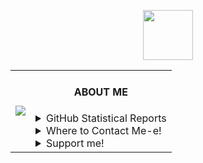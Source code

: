 <p align="center">
<a href="https://namemc.com/Auuki.2">
<img align="center" src="https://cravatar.eu/helmhead/auuki/190.png", width="80"/>
</a>
</p><table align="center">
<td><a href="https://open.spotify.com/user/0zveql3ijdtupwyyxl3awwufk"><img src="https://novatorem-three-sooty.vercel.app/api/spotify"/></a></td>
<td>
<h4 align="center">ABOUT ME</h4>
<details><summary>GitHub Statistical Reports</summary>
<p align="center">
<img align="center" src="https://github-readme-stats.vercel.app/api/top-langs/?username=AwesomeAuuki&hide_langs_below=1&theme=default&line_height=27&layout=compact" />
<img align="center" src="https://github-readme-stats.vercel.app/api?username=AwesomeAuuki&show_icons=true&count_private=true&include_all_commits=true&line_height=21" alt="Auuki's Github Stats" />
<img align="center" src="https://github-profile-trophy.vercel.app/?username=AwesomeAuuki&column=7" alt="Auuki's Github Trophy" />
</p>
</details>
<details><summary>Where to Contact Me-e!</summary>
<p align="center">
<a href="https://discord.gg/ePmNxnQ">
<img align="center" src="https://img.shields.io/discord/749174105151897610?label=Discord"/>
</a>
* You can also contact me via [email](mailto:zackmyers@lavabit.com)   
</p>
</details>
    <details><summary>Support me!</summary>
  <a href="https://ko-fi.com/auuki">
  <img align="center" src="https://bit.ly/3c9otOD">
</a> 
  </details>  
</td>
</table>
